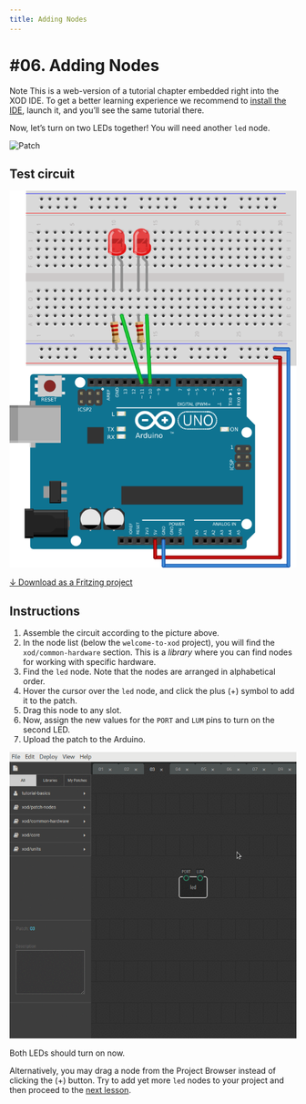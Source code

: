 ```yaml
---
title: Adding Nodes
---
```


# #06. Adding Nodes

<div class="ui segment">
<span class="ui ribbon label">Note</span>
This is a web-version of a tutorial chapter embedded right into the XOD IDE.
To get a better learning experience we recommend to
<a href="../install/">install the IDE</a>, launch it, and you’ll see the
same tutorial there.
</div>

Now, let’s turn on two LEDs together! You will need another `led` node.

![Patch](./patch.png)

## Test circuit

![Circuit](./circuit.fz.png)

[↓ Download as a Fritzing project](./circuit.fzz)

## Instructions

1. Assemble the circuit according to the picture above.
2. In the node list (below the `welcome-to-xod` project), you will find the
   `xod/common-hardware` section. This is a *library* where you can find nodes
   for working with specific hardware.
3. Find the `led` node. Note that the nodes are arranged in alphabetical order.
4. Hover the cursor over the `led` node, and click the plus (+) symbol to add
   it to the patch.
5. Drag this node to any slot.
6. Now, assign the new values for the `PORT` and `LUM` pins to turn on the
   second LED.
7. Upload the patch to the Arduino.

![Screencast](./screencast.gif)

Both LEDs should turn on now.

Alternatively, you may drag a node from the Project Browser instead of clicking
the (+) button. Try to add yet more `led` nodes to your project and then
proceed to the [next lesson](../07-labels/).
